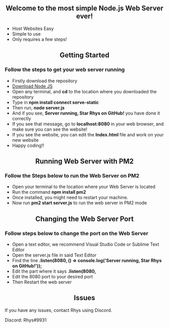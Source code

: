 <h2 align="center">Welcome to the most simple Node.js Web Server ever!</h2>

- Host Websites Easy
- Simple to use
- Only requires a few steps!


<h2 align="center">Getting Started</h2>
<h3> Follow the steps to get your web server running </h3>

- Firstly download the repository
- [Download Node JS](https://nodejs.org/en/)
- Open any terminal, and <strong>cd</strong> to the location where you downloaded the repository
- Type in <strong> npm install connect serve-static </strong>
- Then run, <strong> node server.js </strong>
- And if you see, <strong> Server running, Star Rhys on GitHub! </strong> you have done it correctly
- If you see that message, go to <strong> localhost:8080 </strong> in your web browser, and make sure you can see the website!
- If you see the website, you can edit the <strong> Index.html </strong> file and work on your new website
- Happy coding!! 


<h2 align="center">Running Web Server with PM2</h2>
<h3> Follow the Steps below to run the Web Server on PM2</h3>

- Open your terminal to the location where your Web Server is located
- Run the command <strong>npm install pm2</strong> 
- Once installed, you might need to restart your machine. 
- Now run <strong>pm2 start server.js</strong> to run the web server in PM2 mode

<h2 align="center">Changing the Web Server Port</h2>
<h3>Follow steps below to change the port on the Web Server</h3>

- Open a text editor, we recommend Visual Studio Code or Sublime Text Editor
- Open the server.js file in said Text Editor
- Find the line <strong> .listen(8080, () => console.log('Server running, Star Rhys on GitHub!')); </strong> 
- Edit the part where it says <strong> .listen(8080, </strong> 
- Edit the 8080 port to your desired port
- Then Restart the web server
  
  

<h2 align="center">Issues</h2>
<p> If you have any issues, contact Rhys using Discord.</p>
<p> Discord: Rhys#9931 </p>
